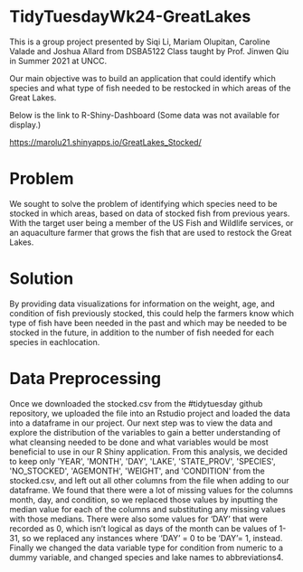 # TidyTuesdayWk24-GreatLakes

This is a group project presented by Siqi Li, Mariam Olupitan, Caroline Valade and Joshua Allard from DSBA5122 Class taught by Prof. Jinwen Qiu in Summer 2021 at UNCC.

Our main objective was to build an application that could identify which species and what type of fish needed to be restocked in which areas of the Great Lakes.

Below is the link to R-Shiny-Dashboard (Some data was not available for display.)

https://marolu21.shinyapps.io/GreatLakes_Stocked/

# Problem
We sought to solve the problem of identifying which species need to be stocked in which areas, based on data of stocked fish from previous years. With the target user being a member of the US Fish and Wildlife services, or an aquaculture farmer that grows the fish that are used to restock the Great Lakes. 

# Solution 
By providing data visualizations for information on the weight, age, and condition of fish previously stocked, this could help the farmers know which type of fish have been needed in the past and which may be needed to be stocked in the future, in addition to the number of fish needed for each species in eachlocation.

# Data Preprocessing

Once we downloaded the stocked.csv from the #tidytuesday github repository, we
uploaded the file into an Rstudio project and loaded the data into a dataframe in our project. Our
next step was to view the data and explore the distribution of the variables to gain a better
understanding of what cleansing needed to be done and what variables would be most beneficial
to use in our R Shiny application. From this analysis, we decided to keep only 'YEAR',
'MONTH', 'DAY', 'LAKE', 'STATE_PROV', 'SPECIES', 'NO_STOCKED', 'AGEMONTH',
'WEIGHT', and 'CONDITION' from the stocked.csv, and left out all other columns
from the file when adding to our dataframe. We found that there were a lot of missing values for
the columns month, day, and condition, so we replaced those values by inputting the median
value for each of the columns and substituting any missing values with those medians. There
were also some values for ‘DAY’ that were recorded as 0, which isn’t logical as days of the
month can be values of 1-31, so we replaced any instances where ‘DAY’ = 0 to be ‘DAY’= 1,
instead. Finally we changed the data variable type for condition from numeric to a dummy
variable, and changed species and lake names to abbreviations4.

